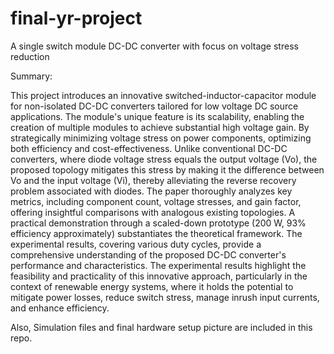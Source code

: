 # final-yr-project
A single switch module DC-DC converter with focus on voltage stress reduction

Summary:

This project introduces an innovative switched-inductor-capacitor module for non-isolated DC-DC converters tailored for low voltage DC source applications. The module's unique feature is its scalability, enabling the creation of multiple modules to achieve substantial high voltage gain. By strategically minimizing voltage stress on power components, optimizing both efficiency and cost-effectiveness. Unlike conventional DC-DC converters, where diode voltage stress equals the output voltage (Vo), the proposed topology mitigates this stress by making it the difference between Vo and the input voltage (Vi), thereby alleviating the reverse recovery problem associated with diodes. The paper thoroughly analyzes key metrics, including component count, voltage stresses, and gain factor, offering insightful comparisons with analogous existing topologies. A practical demonstration through a scaled-down prototype (200 W, 93% efficiency approximately) substantiates the theoretical framework. The experimental results, covering various duty cycles, provide a comprehensive understanding of the proposed DC-DC converter's performance and characteristics. The experimental results highlight the feasibility and practicality of this innovative approach, particularly in the context of renewable energy systems, where it holds the potential to mitigate power losses, reduce switch stress, manage inrush input currents, and enhance efficiency. 

Also, Simulation files and final hardware setup picture are included in this repo.
